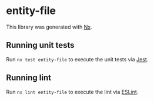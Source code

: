 # entity-file

This library was generated with [Nx](https://nx.dev).

## Running unit tests

Run `nx test entity-file` to execute the unit tests via [Jest](https://jestjs.io).

## Running lint

Run `nx lint entity-file` to execute the lint via [ESLint](https://eslint.org/).
